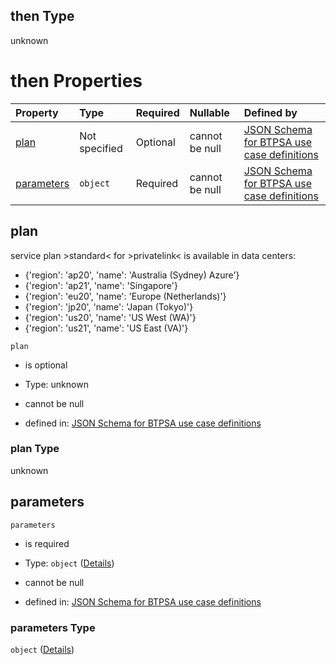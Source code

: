 ## then Type

unknown

# then Properties

| Property                  | Type          | Required | Nullable       | Defined by                                                                                                                                                                                                                                                  |
| :------------------------ | :------------ | :------- | :------------- | :---------------------------------------------------------------------------------------------------------------------------------------------------------------------------------------------------------------------------------------------------------- |
| [plan](#plan)             | Not specified | Optional | cannot be null | [JSON Schema for BTPSA use case definitions](btpsa-usecase-properties-services-items-allof-1-then-allof-86-then-allof-1-then-properties-plan.md "undefined#/properties/services/items/allOf/1/then/allOf/86/then/allOf/1/then/properties/plan")             |
| [parameters](#parameters) | `object`      | Required | cannot be null | [JSON Schema for BTPSA use case definitions](btpsa-usecase-properties-services-items-allof-1-then-allof-86-then-allof-1-then-properties-parameters.md "undefined#/properties/services/items/allOf/1/then/allOf/86/then/allOf/1/then/properties/parameters") |

## plan

service plan >standard< for >privatelink< is available in data centers:

*   {'region': 'ap20', 'name': 'Australia (Sydney) Azure'}
*   {'region': 'ap21', 'name': 'Singapore'}
*   {'region': 'eu20', 'name': 'Europe (Netherlands)'}
*   {'region': 'jp20', 'name': 'Japan (Tokyo)'}
*   {'region': 'us20', 'name': 'US West (WA)'}
*   {'region': 'us21', 'name': 'US East (VA)'}

`plan`

*   is optional

*   Type: unknown

*   cannot be null

*   defined in: [JSON Schema for BTPSA use case definitions](btpsa-usecase-properties-services-items-allof-1-then-allof-86-then-allof-1-then-properties-plan.md "undefined#/properties/services/items/allOf/1/then/allOf/86/then/allOf/1/then/properties/plan")

### plan Type

unknown

## parameters



`parameters`

*   is required

*   Type: `object` ([Details](btpsa-usecase-properties-services-items-allof-1-then-allof-86-then-allof-1-then-properties-parameters.md))

*   cannot be null

*   defined in: [JSON Schema for BTPSA use case definitions](btpsa-usecase-properties-services-items-allof-1-then-allof-86-then-allof-1-then-properties-parameters.md "undefined#/properties/services/items/allOf/1/then/allOf/86/then/allOf/1/then/properties/parameters")

### parameters Type

`object` ([Details](btpsa-usecase-properties-services-items-allof-1-then-allof-86-then-allof-1-then-properties-parameters.md))
